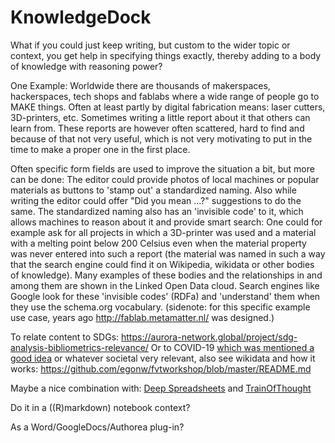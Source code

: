 # KnowledgeDock

What if you could just keep writing, but custom to the wider topic or context, you get help in specifying things exactly, thereby adding to a body of knowledge with reasoning power?

One Example:
Worldwide there are thousands of makerspaces, hackerspaces, tech shops and fablabs where a wide range of people go to MAKE things.
Often at least partly by digital fabrication means: laser cutters, 3D-printers, etc. Sometimes writing a little report about it that others can learn from.
These reports are however often scattered, hard to find and because of that not very useful, which is not very motivating to put in the time to make a proper one in the first place.

Often specific form fields are used to improve the situation a bit, but more can be done:
The editor could provide photos of local machines or popular materials as buttons to 
'stamp out' a standardized naming. Also while writing the editor could offer "Did you mean ...?" suggestions to do the same.
The standardized naming also has an 'invisible code' to it, which allows machines to reason about it and provide smart search: One could for example ask for all projects in which a 3D-printer was used and a material with a melting point below 200 Celsius even when the material property was never entered into such a report (the material was named in such a way that the search engine could find it on Wikipedia, wikidata or other bodies of knowledge). Many examples of these bodies and the relationships in and among them are shown in the Linked Open Data cloud. Search engines like Google look for these 'invisible codes' (RDFa) and 'understand' them when they use the schema.org vocabulary. (sidenote: for this specific example use case, years ago http://fablab.metamatter.nl/ was designed.)


To relate content to SDGs: https://aurora-network.global/project/sdg-analysis-bibliometrics-relevance/
Or to COVID-19 [which was mentioned a good idea](https://twitter.com/kidehen/status/1246177802862374913) or whatever societal very relevant, also see wikidata and how it works: https://github.com/egonw/fvtworkshop/blob/master/README.md

Maybe a nice combination with: [Deep Spreadsheets](https://gitlab.com/muishkin/mwnci---deep-spreadsheets/) and
[TrainOfThought](https://github.com/steltenpower/Train-Of-Thought)

Do it in a ((R)markdown) notebook context?

As a Word/GoogleDocs/Authorea plug-in?
